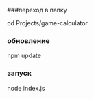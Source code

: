 ###переход в папку

cd Projects/game-calculator

### обновление
npm update


### запуск

node index.js

